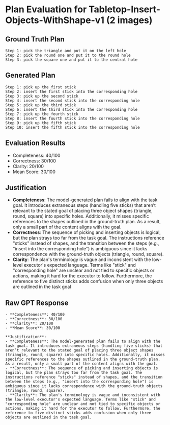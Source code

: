# Plan Evaluation for Tabletop-Insert-Objects-WithShape-v1 (2 images)

## Ground Truth Plan
```
Step 1: pick the triangle and put it on the left hole
Step 2: pick the round one and put it to the round hole
Step 3: pick the square one and put it to the central hole
```

## Generated Plan
```
Step 1: pick up the first stick
Step 2: insert the first stick into the corresponding hole
Step 3: pick up the second stick
Step 4: insert the second stick into the corresponding hole
Step 5: pick up the third stick
Step 6: insert the third stick into the corresponding hole
Step 7: pick up the fourth stick
Step 8: insert the fourth stick into the corresponding hole
Step 9: pick up the fifth stick
Step 10: insert the fifth stick into the corresponding hole
```

## Evaluation Results
- Completeness: 40/100
- Correctness: 30/100
- Clarity: 20/100
- Mean Score: 30/100

## Justification
- **Completeness**: The model-generated plan fails to align with the task goal. It introduces extraneous steps (handling five sticks) that aren’t relevant to the stated goal of placing three object shapes (triangle, round, square) into specific holes. Additionally, it misses specific references to the shapes outlined in the ground-truth plan. As a result, only a small part of the content aligns with the goal.  
- **Correctness**: The sequence of picking and inserting objects is logical, but the plan strays too far from the task goal. The instructions reference "sticks" instead of shapes, and the transition between the steps (e.g., "insert into the corresponding hole") is ambiguous since it lacks correspondence with the ground-truth objects (triangle, round, square).  
- **Clarity**: The plan's terminology is vague and inconsistent with the low-level executor's expected language. Terms like "stick" and "corresponding hole" are unclear and not tied to specific objects or actions, making it hard for the executor to follow. Furthermore, the reference to five distinct sticks adds confusion when only three objects are outlined in the task goal

## Raw GPT Response
```
- **Completeness**: 40/100  
- **Correctness**: 30/100  
- **Clarity**: 20/100  
- **Mean Score**: 30/100  

**Justification**:  
- **Completeness**: The model-generated plan fails to align with the task goal. It introduces extraneous steps (handling five sticks) that aren’t relevant to the stated goal of placing three object shapes (triangle, round, square) into specific holes. Additionally, it misses specific references to the shapes outlined in the ground-truth plan. As a result, only a small part of the content aligns with the goal.  
- **Correctness**: The sequence of picking and inserting objects is logical, but the plan strays too far from the task goal. The instructions reference "sticks" instead of shapes, and the transition between the steps (e.g., "insert into the corresponding hole") is ambiguous since it lacks correspondence with the ground-truth objects (triangle, round, square).  
- **Clarity**: The plan's terminology is vague and inconsistent with the low-level executor's expected language. Terms like "stick" and "corresponding hole" are unclear and not tied to specific objects or actions, making it hard for the executor to follow. Furthermore, the reference to five distinct sticks adds confusion when only three objects are outlined in the task goal.
```

